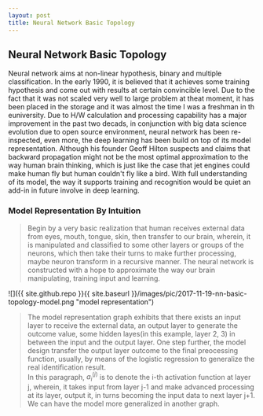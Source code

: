 ```yaml
---
layout: post
title: Neural Network Basic Topology
---
```


## Neural Network Basic Topology
<p class="message">
Neural network aims at non-linear hypothesis, binary and multiple classification.  In the early 1990, it is believed that it achieves some training hypothesis and come out with results at certain convincible level. 
Due to the fact that it was not scaled very well to large problem at theat moment, it has been placed in the storage and it was almost the time I was a freshman in th euniversity.  Due to H/W calculation and processing
capability has a major improvement in the past two decads, in conjunction with big data science evolution due to open source environment, neural network has been re-inspected, even more, the deep learning has been build
on top of its model representation.  Although his founder Geoff Hilton suspects and claims that backward propagation might not be the most optimal approximation to the way human brain thinking, which is just like 
the case that jet engines could make human fly but human couldn't fly like a bird.  With full understanding of its model, the way it supports training and recognition would be quiet an add-in in future involve in deep learning.
</p>

### Model Representation By Intuition
>Begin by a very basic realization that human receives external data from eyes, mouth, tongue, skin, then transfer to our brain, wherein, it is manipulated and classified to some other layers or groups of the neurons, which then take their turns to make further processing, maybe neuron transform in a recursive manner.  The neural network is constructed with a hope to approximate the way our brain manipulating, training input and learning.  

![]({{ site.github.repo }}{{ site.baseurl }}/images/pic/2017-11-19-nn-basic-topology-model.png "model representation")
 
>The model representation graph exhibits that there exists an input layer to receive the external data, an output layer to generate the outcome value, some hidden layes(in this example, layer 2, 3) in between the input and the output layer.  One step further, the model design transfer the output layer outcome to the final preocessing function, usually, by means of the logistic regression to generalize the real identification result.  
>In this paragraph, $a_i^{(j)}$ is to denote the i-th activation function at layer j, wherein, it takes input from layer j-1 and make advanced processing at its layer, output it, in turns becoming the input data to next layer j+1.  We can have the model more generalized in another graph.  

